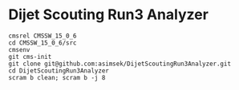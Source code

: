 # Dijet Scouting Run3 Analyzer






```
cmsrel CMSSW_15_0_6
cd CMSSW_15_0_6/src
cmsenv
git cms-init
git clone git@github.com:asimsek/DijetScoutingRun3Analyzer.git
cd DijetScoutingRun3Analyzer
scram b clean; scram b -j 8
```


